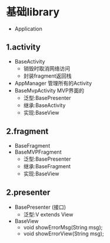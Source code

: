 # 基础library

- Application

## 1.activity

- BaseActivity
	- 销毁时取消网络访问
	- 封装fragment返回栈
- AppManager 管理所有的Activity
- BaseMvpActivity  MVP界面的
	- 泛型:BasePresenter
	- 继承:BaseActivity
	- 实现:BaseView

## 2.fragment

- BaseFragment
- BaseMVPFragment 
	- 泛型:BasePresenter
	- 继承:BaseFragment
	- 实现:BaseView

## 2.presenter

- BasePresenter (接口)
	- 泛型:V extends View
- BaseView 
	- void showErrorMsg(String msg);
	- void showErrorView(String msg);
